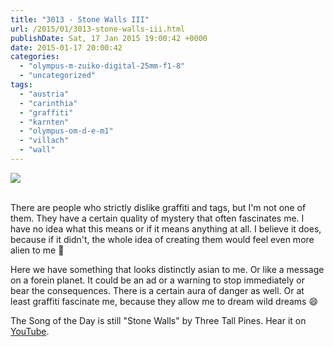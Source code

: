```yaml
---
title: "3013 - Stone Walls III"
url: /2015/01/3013-stone-walls-iii.html
publishDate: Sat, 17 Jan 2015 19:00:42 +0000
date: 2015-01-17 20:00:42
categories: 
  - "olympus-m-zuiko-digital-25mm-f1-8"
  - "uncategorized"
tags: 
  - "austria"
  - "carinthia"
  - "graffiti"
  - "karnten"
  - "olympus-om-d-e-m1"
  - "villach"
  - "wall"
---
```

<div class="container">
<div class="center"><a target="_blank" href="https://d25zfm9zpd7gm5.cloudfront.net/1200x1200/2015/20150110_155541_lr.jpg"><img src="https://d25zfm9zpd7gm5.cloudfront.net/0600x0600/2015/20150110_155541_lr.jpg" /></a></div>
</div>
<br />

There are people who strictly dislike graffiti and tags, but I'm not one of them. They have a certain quality of mystery that often fascinates me. I have no idea what this means or if it means anything at all. I believe it does, because if it didn't, the whole idea of creating them would feel even more alien to me 🙂

Here we have something that looks distinctly asian to me. Or like a message on a forein planet. It could be an ad or a warning to stop immediately or bear the consequences. There is a certain aura of danger as well. Or at least graffiti fascinate me, because they allow me to dream wild dreams 😄

The Song of the Day is still "Stone Walls" by Three Tall Pines. Hear it on <a href="https://www.youtube.com/watch?v=AqmaDLKvmQ8" target="_blank">YouTube</a>.
